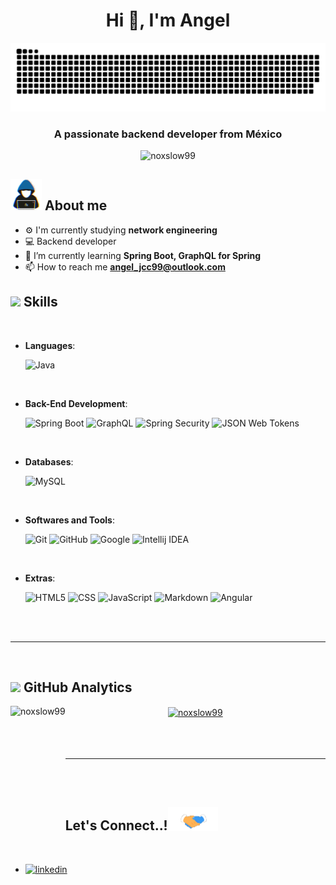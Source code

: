 <h1 align="center">Hi 👋, I'm Angel</h1>

<!--- snake -->
<div align="center">
  <img  src="https://github.com/1999AZZAR/1999AZZAR/blob/readme/resources/grid-snake.svg"
       alt="snake" /></a>
</div>

<h3 align="center">A passionate backend developer from México</h3>

<p align="center"> <img src="https://komarev.com/ghpvc/?username=noxslow99&label=Profile%20views&color=0e75b6&style=flat" alt="noxslow99" /> </p>

## <picture><img src = "https://github.com/0xAbdulKhalid/0xAbdulKhalid/raw/main/assets/mdImages/about_me.gif" width = 50px></picture> **About me**

- ⚙️ I'm currently studying **network engineering**
- 💻 Backend developer
- 🌱 I’m currently learning **Spring Boot, GraphQL for Spring**
- 📫 How to reach me **angel_jcc99@outlook.com**

## <img src="https://media2.giphy.com/media/QssGEmpkyEOhBCb7e1/giphy.gif?cid=ecf05e47a0n3gi1bfqntqmob8g9aid1oyj2wr3ds3mg700bl&rid=giphy.gif" width ="25"><b> Skills</b>
<br>

<p align="center">

- **Languages**:
    
    ![Java](https://img.shields.io/badge/Java-f89820?style=for-the-badge&logo=data%3Aimage%2Fpng%3Bbase64%2CiVBORw0KGgoAAAANSUhEUgAAADAAAAAwCAYAAABXAvmHAAAACXBIWXMAAAsTAAALEwEAmpwYAAAG9klEQVR4nO2Xe2xbVx3Hj2%2BAMcaADqhglAFlHUyUAitrfG%2Bi9Y81tmNf%2Bz7Pvdf34SROOsZjgMS2%2FsMUQEgrDwnx1zZpQpNAVAkSq%2BPMTpyH3884ieN73ZSikq0IVd0g20rHtKrLQceJU68qFEGTOCgf6SfZP18dfX%2FH39%2FvnAvADjvssClUO8FesJ2xKELb1kWYlO24SRFfB9sRyw7usCjigknafgC2GwgAwiRtEYsikGUnvga2E8MQtFmk7dm6eJK4YnWAu8B2YekweK9J2Ybr4ikCmZTtV2A7ed6kiORV8cSLpw%2BDj%2BDfzrjALTWqzW1Rtl%2BapG2o2g4OgFbiVCe4x6SIPzbEWxTxhtkBvrRIgdtNkvi%2BSRKvrOZtJ6qdYBdoJaqd4KBJEX9r2vm3LHub6xQJ9lskcXq9F0jim6DVWGwHnzYp4vz6zpPElaq9javn13edeKNGtTGgFbFI23iTbZBJEt%2Bo5ynbiUau2kFIoBWpkGC3SRErTRPnaZwvHwTvNknizbWCaqBVqbWDfc1N22jOeTv4RJOlToNWPm0tivjzmtCZRh6PTFzQ%2Bj9jBx2gVbFI4ok1oa%2Fl7ODW9Txl%2B0WTtaZAK5%2B8FkUsrok9eu1FrlFErQN8AbQqVRJ83iKJZex3bKtG3rITatN0ehS0MlUKkPgwM8k2%2Bh09QhIv10cpSQRBq2O2g3st0hbDY3Q9RxF%2FxVYqHwQf3Fp1AAB1YPGgfrT2uDpQe07rNyNav3lc6a92uR45c0vjmYVDYE%2BNBF%2FBny2qzWdSxBK%2Baly7ltRbuh8GSsNioPQH0ShNS4HiAxsmvKdn%2FkPagJXUBmpIG7CQ2l9dUYMLD9zwWk0SxplD4AP4uxKcvRMa5U5olAxOK%2BzR9cptipK5UzCKz4pGAQl64R%2FQSG%2FMe4M2cMq%2BKtzE4uuh9FUu%2BvsqC0qwMqH04piPKH3zw1LP7Em5pzwh986WpUB5EQbK56Ax8yYMzCBolC6KRhG%2Bc3Vk4%2FX8aUHLIV7PfQtsFGpf9Yi%2FrxJS%2BhZe8QcruACk9M3XQ%2B6dW4tZJPfMIqmnjKSeGSQZMxehUayKRmlI1AuDUCt97nprc1omyWtZxKuZx8FmgO3gD1YUOThrKH1zotxbhnLvLC8ZpSMwMHNINvL3Qmi9%2Fz9Zy6Omd3H%2BzCVOTSNOSXo2XDyEuVvrNlndbQNb4N89zxrFD%2FN6lv1X%2Fmb9qZ9x%2FhRilNTi4cPxd4GNRukpe1YtUkYS9nWg%2BBI0SqPQKD4j6oWnRD3%2FlKAVfiNo%2BQlByy7xavZtbA9Oy%2F6dU7PfHhxE6wcdq6ZoRkleYeTEBa%2BS2pxXTCwAGsWj0CgtQKOwIhpFhKeIqONJkl8N3JDY06u%2BRpyaOceqqadZOeN46KFy%2FYxg5STDyIlLPjk%2BxGnxPWArkOXiPayW0QUj97CgZo8Jau5JTs08yfszj%2FFqup%2FRUg%2FS%2Fnj9pb4ZL4zfzUjxR3h16lNgqxC0QpDXcpcELf887Cl%2B7OovyIZFM2rii5w%2FHWD8yd8y%2FsRzEObu2DKxEA63SXppP6fl7uP07G6c47XcMt%2BwCrbJ6iRZ5vypFdyULA4liVglgRgc8vR5Fk4e2lThqprehU9KwSgsi3oe8Xp%2BmddzYU7Pd3H%2BrMKr6aX6%2BPPjaBadXBOdQD4pfsErT51gpGnn9SaWC0Y%2B6hFiP73RNPuvEPT8fKMxeS2b0PXx2659hvcn9vmUBMcqyYcZOXEMe5uRp%2Fu9SqKLlac%2BeyNhbiEqeYRx5BbG229%2BAVr23FWbpJc4LXnfzVq7ixvf7ebHfuTho5fdfOSCA47d%2FB4RlFQ7p2ZebrYJ40%2FNsnLy56wS93ul6Q4aTtzVGI3XA8Lh9zi56Me9wuQBDxwX66KFaLKbj77l5qPIzb0w5%2BHC%2B5sLu6lF%2BIKZ2xk1fYxREpVmbzNyHPnkaeSTppEXTr3thZPLXnFi2QsnX6Jh7Cwtjp%2BlhdjrHnEcYYt4hDHkxrEq%2BnUXFxlyMRHv4ODg%2BsHmYkYedDHhk2CjwAcO9rtXmvqhT5r6NQ0nM144Oe%2BFk2dpGDtPCxPLtBhDbnHsVTc%2F9icPPzbnFqJT3Xx02M1FfuISIkGXEDmAp1rzum5m9MtOduR3Tt%2FIay565P4NKwDvFiMnP4lt8b%2Bu1eUNfcbFhL%2Fr8IUSTia04mBCcy5vaOOvE9jvtDDZ7YOx79DixHFajA3SYmzAzUU93ULsqx4%2Bts%2FDj%2B7F4YBjd7t9o%2B0uPuJ28qOGkwn%2F2MmGRxy%2B0ItOZgQ5faHLXb6TYQf9PNtspU0E2Tz8xF6aH2O7uegTa1aZcbGRM93cC39xcaOvupjwZSczct7BhmsOXyjt8J0ccnhD3ztC%2F76TpkfetwWid9jh%2F4J%2FAmMbviZfGXJzAAAAAElFTkSuQmCC)

<br>   
    
- **Back-End Development**:

  ![Spring Boot](https://img.shields.io/badge/Spring%20Boot-6DB33F?style=for-the-badge&logo=spring%20boot&logoColor=white&labelColor=fffff)
  ![GraphQL](https://img.shields.io/badge/GraphQL-E10098?style=for-the-badge&logo=graphql&labelColor=fffff)
  ![Spring Security](https://img.shields.io/badge/Spring%20Security-6DB33F?style=for-the-badge&logo=spring%20security&logoColor=white)
  ![JSON Web Tokens](https://img.shields.io/badge/JSON%20Web%20Tokens-000000?style=for-the-badge&logo=json%20web%20tokens)
    
<br>

- **Databases**:

  ![MySQL](https://img.shields.io/badge/MySQL-353936?style=for-the-badge&logo=mysql)

<br>

- **Softwares and Tools**:

  ![Git](https://img.shields.io/badge/git-%23F05033.svg?style=for-the-badge&logo=git&logoColor=white)
  ![GitHub](https://img.shields.io/badge/github-%23121011.svg?style=for-the-badge&logo=github&logoColor=white)
  ![Google](https://img.shields.io/badge/google-%234285F4.svg?style=for-the-badge&logo=google&logoColor=white)
  ![Intellij IDEA](https://img.shields.io/badge/Intellij%20IDEA-000000?style=for-the-badge&logo=intellij%20idea)

<br>

- **Extras**:

  ![HTML5](https://img.shields.io/badge/HTML5-E34F26?style=for-the-badge&logo=html5&logoColor=ffffff)
  ![CSS](https://img.shields.io/badge/CSS-1572B6?style=for-the-badge&logo=css3&logoColor=ffffff)
  ![JavaScript](https://img.shields.io/badge/JavaScript-F7DF1E?style=for-the-badge&logo=javascript&logoColor=ffffff)
  ![Markdown](https://img.shields.io/badge/markdown-%23000000.svg?style=for-the-badge&logo=markdown&logoColor=white)
  ![Angular](https://img.shields.io/badge/Angular-B52E31?style=for-the-badge&logo=angular)   

</p>

<br>
<br>

-----

<br>

## <img src="https://media.giphy.com/media/iY8CRBdQXODJSCERIr/giphy.gif" width="35"><b> GitHub Analytics </b>

<div align="center">
    
<a href="https://github.com/NoxSlow99/">
    <img height="180em" align="left" src="https://github-readme-stats.vercel.app/api/top-langs?username=noxslow99&show_icons=true&theme=radical&locale=en&layout=compact" alt="noxslow99" />
    <img height="180em" align="center" src="https://github-readme-stats.vercel.app/api?username=noxslow99&show_icons=true&theme=radical&locale=en" alt="noxslow99" />

</a>
</div>

<br>
<br>
<br>

-----

<br>
<br>

## <b> Let's Connect..!</b><img src="https://github.com/0xAbdulKhalid/0xAbdulKhalid/raw/main/assets/mdImages/handshake.gif" width ="80">
<br>
<div align='left'>

<ul>

<li>
    <a href="www.linkedin.com/in/angel-colli" target="_blank">
        <img src="https://img.shields.io/badge/linkedin:%20%20Angel%20Colli-%2300acee.svg?color=405DE6&style=for-the-badge&logo=linkedin&logoColor=white" alt=linkedin style="margin-bottom: 5px;"/>
    </a>
</li>
	
</ul>
</div>
